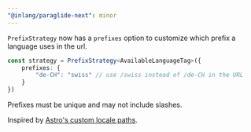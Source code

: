 ```yaml
---
"@inlang/paraglide-next": minor
---
```


`PrefixStrategy` now has a `prefixes` option to customize which prefix a language uses in the url. 

```ts
const strategy = PrefixStrategy<AvailableLanguageTag>({
    prefixes: {
        "de-CH": "swiss" // use /swiss instead of /de-CH in the URL
    } 
})
```

Prefixes must be unique and may not include slashes. 

Inspired by [Astro's custom locale paths](https://docs.astro.build/en/guides/internationalization/#custom-locale-paths).
